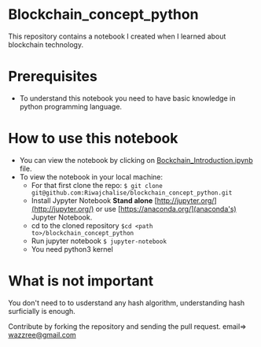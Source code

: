 # Blockchain_concept_python
This repository contains a notebook I created when I learned about blockchain technology. 

# Prerequisites
- To understand this notebook you need to have basic knowledge in python programming language.

# How to use this notebook
- You can view the notebook by clicking on [Bockchain_Introduction.ipynb](https://github.com/Riwajchalise/blockchain_concept_python/blob/master/Bockchain_Introduction.ipynb) file.
- To view the notebook in your local machine:
	- For that first clone the repo: `$ git clone git@github.com:Riwajchalise/blockchain_concept_python.git`
	- Install Jypyter Notebook **Stand alone** [http://jupyter.org/](http://jupyter.org/) or use [https://anaconda.org/](anaconda's) Jupyter Notebook.
	- cd to the cloned repository `$cd <path to>/blockchain_concept_python`
	- Run jupyter notebook `$ jupyter-notebook`
	- You need python3 kernel

# What is not important
You don't need to to usderstand any hash algorithm, understanding hash surficially is enough.

Contribute by forking the repository and sending the pull request. email=> wazzree@gmail.com 
